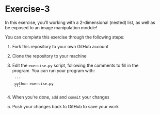 # Exercise-3
In this exercise, you'll working with a 2-dimensional (nested) list, as well as be exposed to an image manipulation module!

You can complete this exercise through the following steps:

1. Fork this repository to your own GitHub account
2. Clone the repository to your machine
3. Edit the `exercise.py` script, following the comments to fill in the program. You can run your program with:

		```
		python exercise.py
		```

4. When you're done, `add` and `commit` your changes
5. Push your changes back to GitHub to save your work
